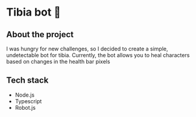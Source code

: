 # Tibia bot 🤖️

## About the project 
I was hungry for new challenges, so I decided to create a simple, undetectable bot for tibia.
Currently, the bot allows you to heal characters based on changes in the health bar pixels

## Tech stack
- Node.js
- Typescript
- Robot.js

